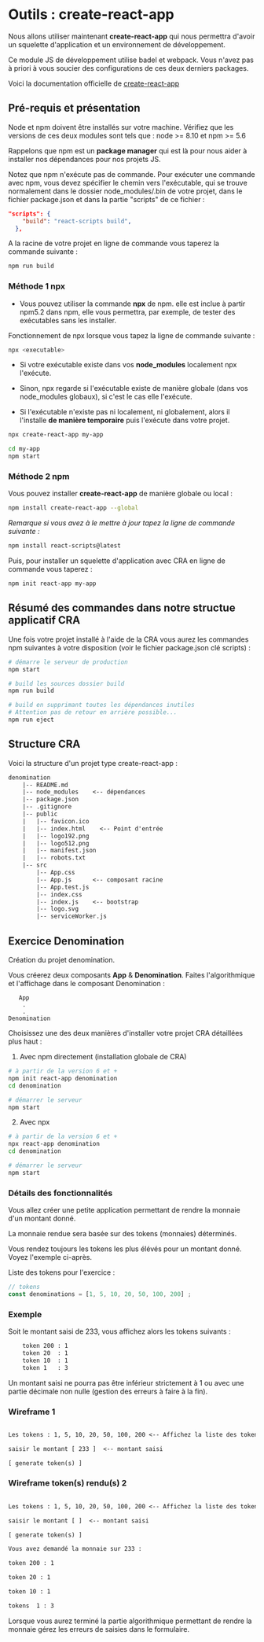 # Outils : create-react-app

Nous allons utiliser maintenant **create-react-app** qui nous permettra d'avoir un squelette d'application et un environnement de développement.

Ce module JS de développement utilise badel et webpack. Vous n'avez pas à priori à vous soucier des configurations de ces deux derniers packages.

Voici la documentation officielle de [create-react-app](https://create-react-app.dev/)

## Pré-requis et présentation

Node et npm doivent être installés sur votre machine. Vérifiez que les versions de ces deux modules sont tels que : node >= 8.10 et npm >= 5.6

Rappelons que npm est un **package manager** qui est là pour nous aider à installer nos dépendances pour nos projets JS.

Notez que npm n'exécute pas de commande. Pour exécuter une commande avec npm, vous devez spécifier le chemin vers l'exécutable, qui se trouve normalement dans le dossier node_modules/.bin de votre projet, dans le fichier package.json et dans la partie "scripts" de ce fichier :

```json
"scripts": {
    "build": "react-scripts build",
  },

```
A la racine de votre projet en ligne de commande vous taperez la commande suivante :

```bash
npm run build
```

### Méthode 1 npx

- Vous pouvez utiliser la commande **npx** de npm. elle est inclue à partir npm5.2 dans npm, elle vous permettra, par exemple, de tester des exécutables sans les installer.

Fonctionnement de npx lorsque vous tapez la ligne de commande suivante :

```bash
npx <executable>
```

- Si votre exécutable existe dans vos **node_modules** localement npx l'exécute.

- Sinon, npx regarde si l'exécutable existe de manière globale (dans vos node_modules globaux), si c'est le cas elle l'exécute.

- Si l'exécutable n'existe pas ni localement, ni globalement, alors il l'installe **de manière temporaire** puis l'exécute dans votre projet.


```bash
npx create-react-app my-app

cd my-app
npm start
```

### Méthode 2 npm

Vous pouvez installer **create-react-app** de manière globale ou local :

```bash
npm install create-react-app --global
```

*Remarque si vous avez à le mettre à jour tapez la ligne de commande suivante :*

```bash
npm install react-scripts@latest
```

Puis, pour installer un squelette d'application avec CRA en ligne de commande vous taperez :

```bash
npm init react-app my-app
```

## Résumé des commandes dans notre structue applicatif CRA

Une fois votre projet installé à l'aide de la CRA vous aurez les commandes npm suivantes à votre disposition (voir le fichier package.json clé scripts) :

```bash
# démarre le serveur de production
npm start

# build les sources dossier build
npm run build

# build en supprimant toutes les dépendances inutiles
# Attention pas de retour en arrière possible...
npm run eject
```

## Structure CRA

Voici la structure d'un projet type create-react-app :

```txt
denomination
    |-- README.md
    |-- node_modules    <-- dépendances
    |-- package.json
    |-- .gitignore
    |-- public
    |   |-- favicon.ico
    |   |-- index.html    <-- Point d'entrée
    |   |-- logo192.png
    |   |-- logo512.png
    |   |-- manifest.json
    |   |-- robots.txt
    |-- src
        |-- App.css
        |-- App.js      <-- composant racine
        |-- App.test.js
        |-- index.css
        |-- index.js    <-- bootstrap
        |-- logo.svg
        |-- serviceWorker.js
```

## Exercice Denomination

Création du projet denomination.

Vous créerez deux composants **App** & **Denomination**. Faites l'algorithmique et l'affichage dans le composant Denomination :

```text
   App
    .
    .
Denomination
```

Choisissez une des deux manières d'installer votre projet CRA détaillées plus haut :

1. Avec npm directement (installation globale de CRA)

```bash
# à partir de la version 6 et +
npm init react-app denomination
cd denomination

# démarrer le serveur
npm start
```

2. Avec npx
```bash
# à partir de la version 6 et +
npx react-app denomination
cd denomination

# démarrer le serveur
npm start
```

### Détails des fonctionnalités

Vous allez créer une petite application permettant de rendre la monnaie d'un montant donné. 

La monnaie rendue sera basée sur des tokens (monnaies) déterminés. 

Vous rendez toujours les tokens les plus élévés pour un montant donné. Voyez l'exemple ci-après.

Liste des tokens pour l'exercice :

```js
// tokens
const denominations = [1, 5, 10, 20, 50, 100, 200] ;
```

### Exemple

Soit le montant saisi de 233, vous affichez alors les tokens suivants :

```txt
    token 200 : 1
    token 20  : 1
    token 10  : 1
    token 1   : 3
```

Un montant saisi ne pourra pas être inférieur strictement à 1 ou avec une partie décimale non nulle (gestion des erreurs à faire à la fin).

### Wireframe 1

```txt

Les tokens : 1, 5, 10, 20, 50, 100, 200 <-- Affichez la liste des tokens

saisir le montant [ 233 ]  <-- montant saisi

[ generate token(s) ]

```

### Wireframe token(s) rendu(s) 2

```txt

Les tokens : 1, 5, 10, 20, 50, 100, 200 <-- Affichez la liste des tokens

saisir le montant [ ]  <-- montant saisi

[ generate token(s) ]

Vous avez demandé la monnaie sur 233 :

token 200 : 1

token 20 : 1

token 10 : 1

tokens  1 : 3
```

Lorsque vous aurez terminé la partie algorithmique permettant de rendre la monnaie gérez les erreurs de saisies dans le formulaire.
